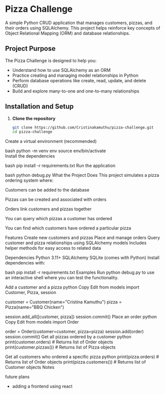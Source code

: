 # Pizza Challenge

A simple Python CRUD application that manages customers, pizzas, and their orders using SQLAlchemy. This project helps reinforce key concepts of Object Relational Mapping (ORM) and database relationships.

## Project Purpose

The Pizza Challenge is designed to help you:

- Understand how to use SQLAlchemy as an ORM
- Practice creating and managing model relationships in Python
- Perform database operations like create, read, update, and delete (CRUD)
- Build and explore many-to-one and one-to-many relationships

## Installation and Setup

1. **Clone the repository**

   ```bash
   git clone https://github.com/Cristinakamuthu/pizza-challenge.git
   cd pizza-challenge
Create a virtual environment (recommended)

bash
python -m venv env
source env/bin/activate   
Install the dependencies

bash
pip install -r requirements.txt
Run the application

bash
python debug.py
What the Project Does
This project simulates a pizza ordering system where:

Customers can be added to the database

Pizzas can be created and associated with orders

Orders link customers and pizzas together

You can query which pizzas a customer has ordered

You can find which customers have ordered a particular pizza

Features
Create new customers and pizzas
Place and manage orders
Query customer and pizza relationships using SQLAlchemy models
Includes helper methods for easy access to related data

Dependencies
Python 3.11+
SQLAlchemy
SQLite (comes with Python)
Install dependencies with:

bash
pip install -r requirements.txt
Examples
Run python debug.py to use an interactive shell where you can test the functionality.

Add a customer and a pizza
python
Copy
Edit
from models import Customer, Pizza, session

customer = Customer(name="Cristina Kamuthu")
pizza = Pizza(name="BBQ Chicken")

session.add_all([customer, pizza])
session.commit()
Place an order
python
Copy
Edit
from models import Order

order = Order(customer=customer, pizza=pizza)
session.add(order)
session.commit()
Get all pizzas ordered by a customer
python
print(customer.orders)       # Returns list of Order objects
print(customer.pizzas())     # Returns list of Pizza objects

Get all customers who ordered a specific pizza
python
print(pizza.orders)          # Returns list of Order objects
print(pizza.customers())     # Returns list of Customer objects
Notes


future plans
- adding a frontend using react 














